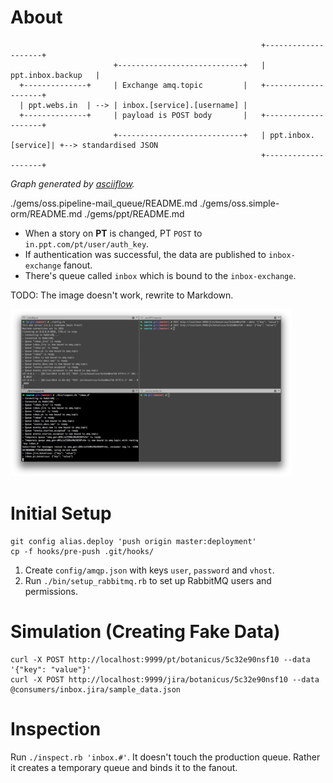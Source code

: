 # About

```
                                                        +--------------------+
                       +----------------------------+   | ppt.inbox.backup   |
  +--------------+     | Exchange amq.topic         |   +--------------------+
  | ppt.webs.in  | --> | inbox.[service].[username] |
  +--------------+     | payload is POST body       |   +--------------------+
                       +----------------------------+   | ppt.inbox.[service]| +--> standardised JSON
                                                        +--------------------+
```

*Graph generated by [asciiflow](http://asciiflow.com).*

./gems/oss.pipeline-mail_queue/README.md
./gems/oss.simple-orm/README.md
./gems/ppt/README.md


* When a story on **PT** is changed, PT `POST` to `in.ppt.com/pt/user/auth_key`.
* If authentication was successful, the data are published to `inbox-exchange` fanout.
* There's queue called `inbox` which is bound to the `inbox-exchange`.

TODO: The image doesn't work, rewrite to Markdown.

<a href="../docs/how-it-works.png"><img width="450" src="how-it-works.png" /></a>

# Initial Setup

```
git config alias.deploy 'push origin master:deployment'
cp -f hooks/pre-push .git/hooks/
```

1. Create `config/amqp.json` with keys `user`, `password` and `vhost`.</li>
2. Run `./bin/setup_rabbitmq.rb` to set up RabbitMQ users and permissions.</li>

# Simulation (Creating Fake Data)

```
curl -X POST http://localhost:9999/pt/botanicus/5c32e90nsf10 --data '{"key": "value"}'
curl -X POST http://localhost:9999/jira/botanicus/5c32e90nsf10 --data @consumers/inbox.jira/sample_data.json
```

# Inspection

Run `./inspect.rb 'inbox.#'`. It doesn't touch the production queue. Rather it creates a temporary queue and binds it to the fanout.
